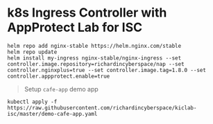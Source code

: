 # k8s Ingress Controller with AppProtect Lab for ISC

```
helm repo add nginx-stable https://helm.nginx.com/stable
helm repo update
helm install my-ingress nginx-stable/nginx-ingress --set controller.image.repository=richardincyberspace/nap --set controller.nginxplus=true --set controller.image.tag=1.8.0 --set controller.appprotect.enable=true
```

> Setup `cafe-app` demo app

```
kubectl apply -f https://raw.githubusercontent.com/richardincyberspace/kiclab-isc/master/demo-cafe-app.yaml
```